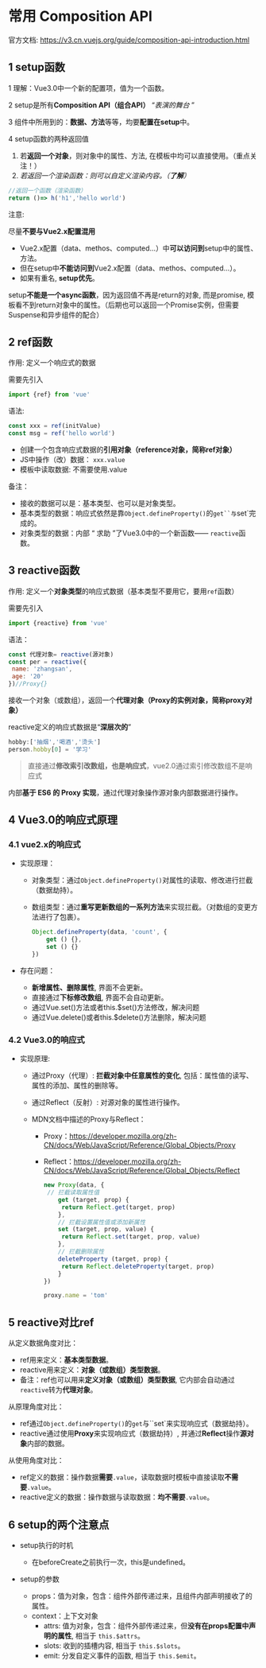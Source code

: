 # 常用 Composition API

官方文档: <https://v3.cn.vuejs.org/guide/composition-api-introduction.html>

## 1 setup函数

1 理解：Vue3.0中一个新的配置项，值为一个函数。

2 setup是所有**Composition API（组合API）** “*表演的舞台* ”

3 组件中所用到的：**数据、方法**等等，均要**配置在setup**中。

4 setup函数的两种返回值

1. 若**返回一个对象**，则对象中的属性、方法, 在模板中均可以直接使用。（重点关注！）
2. *若返回一个渲染函数：则可以自定义渲染内容。（**了解**）*

```js
//返回一个函数（渲染函数）
return ()=> h('h1','hello world')
```

注意:

尽量**不要与Vue2.x配置混用**

- Vue2.x配置（data、methos、computed...）中**可以访问到**setup中的属性、方法。
- 但在setup中**不能访问到**Vue2.x配置（data、methos、computed...）。
- 如果有重名, **setup优先**。

setup**不能是一个async函数**，因为返回值不再是return的对象, 而是promise, 模板看不到return对象中的属性。（后期也可以返回一个Promise实例，但需要Suspense和异步组件的配合）

## 2 ref函数

作用: 定义一个响应式的数据

需要先引入

```js
import {ref} from 'vue'
```

语法:

```js
const xxx = ref(initValue)
const msg = ref('hello world')
```

- 创建一个包含响应式数据的**引用对象（reference对象，简称ref对象）**
- JS中操作（改）数据： `xxx.value`
- 模板中读取数据: 不需要使用.value

备注：

- 接收的数据可以是：基本类型、也可以是对象类型。
- 基本类型的数据：响应式依然是靠`Object.defineProperty()`的`get``与`set`完成的。
- 对象类型的数据：内部 “ 求助 ”了Vue3.0中的一个新函数—— `reactive`函数。

## 3 reactive函数

作用: 定义一个**对象类型**的响应式数据（基本类型不要用它，要用`ref`函数）

需要先引入

```js
import {reactive} from 'vue'
```

语法：

```js
const 代理对象= reactive(源对象)
const per = reactive({
 name: 'zhangsan',
 age: '20'
})//Proxy{}
```

接收一个对象（或数组），返回一个**代理对象（Proxy的实例对象，简称proxy对象）**

reactive定义的响应式数据是“**深层次的**”

```js
hobby:['抽烟','喝酒','烫头']
person.hobby[0] = '学习'
```

> 直接通过**修改索引改数组，也是响应式**，vue2.0通过索引修改数组不是响应式

内部**基于 ES6 的 Proxy 实现**，通过代理对象操作源对象内部数据进行操作。

## 4 Vue3.0的响应式原理

### 4.1 vue2.x的响应式

- 实现原理：

  - 对象类型：通过```Object.defineProperty()```对属性的读取、修改进行拦截（数据劫持）。

  - 数组类型：通过**重写更新数组的一系列方法**来实现拦截。（对数组的变更方法进行了包裹）。

    ```js
    Object.defineProperty(data, 'count', {
        get () {}, 
        set () {}
    })
    ```

- 存在问题：

  - **新增属性、删除属性**, 界面不会更新。
  - 直接通过**下标修改数组**, 界面不会自动更新。
  - 通过Vue.set()方法或者this.$set()方法修改，解决问题
  - 通过Vue.delete()或者this.$delete()方法删除，解决问题

### 4.2 Vue3.0的响应式

- 实现原理:

  - 通过Proxy（代理）:  **拦截对象中任意属性的变化**, 包括：属性值的读写、属性的添加、属性的删除等。

  - 通过Reflect（反射）:  对源对象的属性进行操作。

  - MDN文档中描述的Proxy与Reflect：

    - Proxy：<https://developer.mozilla.org/zh-CN/docs/Web/JavaScript/Reference/Global_Objects/Proxy>

    - Reflect：<https://developer.mozilla.org/zh-CN/docs/Web/JavaScript/Reference/Global_Objects/Reflect>

      ```js
      new Proxy(data, {
       // 拦截读取属性值
          get (target, prop) {
           return Reflect.get(target, prop)
          },
          // 拦截设置属性值或添加新属性
          set (target, prop, value) {
           return Reflect.set(target, prop, value)
          },
          // 拦截删除属性
          deleteProperty (target, prop) {
           return Reflect.deleteProperty(target, prop)
          }
      })
      
      proxy.name = 'tom'   
      ```

## 5 reactive对比ref

从定义数据角度对比：

- ref用来定义：**基本类型数据**。
- reactive用来定义：**对象（或数组）类型数据**。
- 备注：ref也可以用来**定义对象（或数组）类型数据**, 它内部会自动通过`reactive`转为**代理对象**。

从原理角度对比：

- ref通过`Object.defineProperty()`的`get`与``set`来实现响应式（数据劫持）。
- reactive通过使用**Proxy**来实现响应式（数据劫持）, 并通过**Reflect**操作**源对象**内部的数据。

从使用角度对比：

- ref定义的数据：操作数据**需要**`.value`，读取数据时模板中直接读取**不需要**`.value`。
- reactive定义的数据：操作数据与读取数据：**均不需要**`.value`。

## 6 setup的两个注意点

- setup执行的时机
  - 在beforeCreate之前执行一次，this是undefined。

- setup的参数
  - props：值为对象，包含：组件外部传递过来，且组件内部声明接收了的属性。
  - context：上下文对象
    - attrs: 值为对象，包含：组件外部传递过来，但**没有在props配置中声明的属性**, 相当于 `this.$attrs`。
    - slots: 收到的插槽内容, 相当于 `this.$slots`。
    - emit: 分发自定义事件的函数, 相当于 `this.$emit`。
